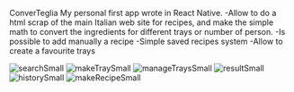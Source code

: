 ConverTeglia
My personal first app wrote in React Native.
-Allow to do a html scrap of the main Italian web site for recipes, and make the simple math to convert the ingredients for different trays or number of person.
-Is possible to add manually a recipe
-Simple saved recipes system
-Allow to create a favourite trays



![searchSmall](https://user-images.githubusercontent.com/66016281/111286387-6ecfae80-8642-11eb-9d77-a4266ca431dd.jpg)
![makeTraySmall](https://user-images.githubusercontent.com/66016281/111286755-d1c14580-8642-11eb-96ca-721ad6e3d8d9.jpg)
![manageTraysSmall](https://user-images.githubusercontent.com/66016281/111286758-d259dc00-8642-11eb-863c-467c4d65fc4f.jpg)
![resultSmall](https://user-images.githubusercontent.com/66016281/111286760-d2f27280-8642-11eb-9eef-c6589d1bdf8c.jpg)
![historySmall](https://user-images.githubusercontent.com/66016281/111286762-d2f27280-8642-11eb-82fa-0696845c24ab.jpg)
![makeRecipeSmall](https://user-images.githubusercontent.com/66016281/111286765-d2f27280-8642-11eb-9b9d-265665745d57.jpg)


